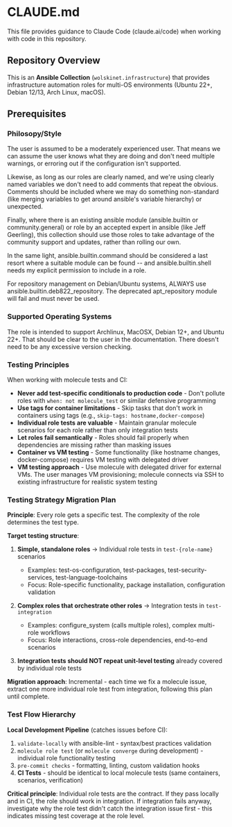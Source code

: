 # CLAUDE.md

This file provides guidance to Claude Code (claude.ai/code) when working with code in this repository.

## Repository Overview

This is an **Ansible Collection** (`wolskinet.infrastructure`) that provides infrastructure automation roles for multi-OS environments (Ubuntu 22+, Debian 12/13, Arch Linux, macOS).

## Prerequisites

### Philosopy/Style

The user is assumed to be a moderately experienced user. That means we can assume the user knows what they are doing and don't need multiple warnings, or erroring out if the configuration isn't supported.

Likewise, as long as our roles are clearly named, and we're using clearly named variables we don't need to add comments that repeat the obvious. Comments should be included where we may do something non-standard (like merging variables to get around ansible's variable hierarchy) or unexpected.

Finally, where there is an existing ansible module (ansible.builtin or community.general) or role by an accepted expert in ansible (like Jeff Geerling), this collection should use those roles to take advantage of the community support and updates, rather than rolling our own.

In the same light, ansible.builtin.command should be considered a last resort where a suitable module can be found -- and ansible.builtin.shell needs my explicit permission to include in a role.

For repository management on Debian/Ubuntu systems, ALWAYS use ansible.builtin.deb822_repository. The deprecated apt_repository module will fail and must never be used.

### Supported Operating Systems

The role is intended to support Archlinux, MacOSX, Debian 12+, and Ubuntu 22+. That should be clear to the user in the documentation. There doesn't need to be any excessive version checking.

### Testing Principles

When working with molecule tests and CI:

- **Never add test-specific conditionals to production code** - Don't pollute roles with `when: not molecule_test` or similar defensive programming
- **Use tags for container limitations** - Skip tasks that don't work in containers using tags (e.g., `skip-tags: hostname,docker-compose`)
- **Individual role tests are valuable** - Maintain granular molecule scenarios for each role rather than only integration tests
- **Let roles fail semantically** - Roles should fail properly when dependencies are missing rather than masking issues
- **Container vs VM testing** - Some functionality (like hostname changes, docker-compose) requires VM testing with delegated driver
- **VM testing approach** - Use molecule with delegated driver for external VMs. The user manages VM provisioning; molecule connects via SSH to existing infrastructure for realistic system testing

### Testing Strategy Migration Plan

**Principle**: Every role gets a specific test. The complexity of the role determines the test type.

**Target testing structure**:
1. **Simple, standalone roles** → Individual role tests in `test-{role-name}` scenarios
   - Examples: test-os-configuration, test-packages, test-security-services, test-language-toolchains
   - Focus: Role-specific functionality, package installation, configuration validation

2. **Complex roles that orchestrate other roles** → Integration tests in `test-integration`
   - Examples: configure_system (calls multiple roles), complex multi-role workflows
   - Focus: Role interactions, cross-role dependencies, end-to-end scenarios

3. **Integration tests should NOT repeat unit-level testing** already covered by individual role tests

**Migration approach**: Incremental - each time we fix a molecule issue, extract one more individual role test from integration, following this plan until complete.

### Test Flow Hierarchy

**Local Development Pipeline** (catches issues before CI):
1. `validate-locally` with ansible-lint - syntax/best practices validation
2. `molecule role test` (or `molecule converge` during development) - individual role functionality testing
3. `pre-commit checks` - formatting, linting, custom validation hooks
4. **CI Tests** - should be identical to local molecule tests (same containers, scenarios, verification)

**Critical principle**: Individual role tests are the contract. If they pass locally and in CI, the role should work in integration. If integration fails anyway, investigate why the role test didn't catch the integration issue first - this indicates missing test coverage at the role level.
